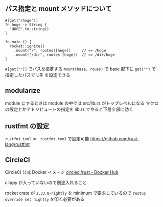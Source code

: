 ## パス指定と mount メソッドについて
```
#[get("/hoge")]
fn hoge -> String {
  "HOGE".to_string()
}

fn main () {
  rocket::ignite()
    .mount("/", routes![hoge])     // => /hoge
    .mount("/dir", routes![hoge])  // => /dir/hoge
}
```

`#[get("")]` でパスを指定する
`mount(base, roues)` で base 配下に `get("")` で指定したパスで URI を設定できる

## modularize
module にするときは module の中では src/lib.rs がトップレベルになる
マクロの設定とかアトリビュートの指定を lib.rs でやると下層全部に効く

## rustfmt の設定
`rustfmt.toml` or `.rustfmt.toml` で設定可能
https://github.com/rust-lang/rustfmt

## CircleCI
CircleCI 公式 Docker イメージ
[circleci/rust - Docker Hub](https://hub.docker.com/r/circleci/rust)

clippy が入っていないので別途入れること

rocket crate が `1.33.0-nightly` を minimum で要求しているので
`rustup override set nightly` を叩く必要がある
